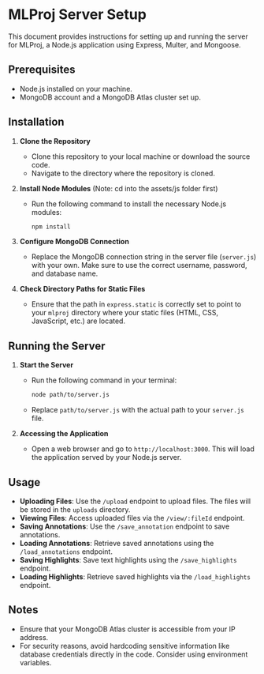 # MLProj Server Setup

This document provides instructions for setting up and running the server for MLProj, a Node.js application using Express, Multer, and Mongoose.

## Prerequisites

- Node.js installed on your machine.
- MongoDB account and a MongoDB Atlas cluster set up.

## Installation

1. **Clone the Repository**
   - Clone this repository to your local machine or download the source code.
   - Navigate to the directory where the repository is cloned.

2. **Install Node Modules**
   (Note: cd into the assets/js folder first)
   - Run the following command to install the necessary Node.js modules:
     ```sh
     npm install
     ```

3. **Configure MongoDB Connection**
   - Replace the MongoDB connection string in the server file (`server.js`) with your own. Make sure to use the correct username, password, and database name.

4. **Check Directory Paths for Static Files**
   - Ensure that the path in `express.static` is correctly set to point to your `mlproj` directory where your static files (HTML, CSS, JavaScript, etc.) are located.

## Running the Server

1. **Start the Server**
   - Run the following command in your terminal:
     ```sh
     node path/to/server.js
     ```
   - Replace `path/to/server.js` with the actual path to your `server.js` file.

2. **Accessing the Application**
   - Open a web browser and go to `http://localhost:3000`. This will load the application served by your Node.js server.

## Usage

- **Uploading Files**: Use the `/upload` endpoint to upload files. The files will be stored in the `uploads` directory.
- **Viewing Files**: Access uploaded files via the `/view/:fileId` endpoint.
- **Saving Annotations**: Use the `/save_annotation` endpoint to save annotations.
- **Loading Annotations**: Retrieve saved annotations using the `/load_annotations` endpoint.
- **Saving Highlights**: Save text highlights using the `/save_highlights` endpoint.
- **Loading Highlights**: Retrieve saved highlights via the `/load_highlights` endpoint.

## Notes

- Ensure that your MongoDB Atlas cluster is accessible from your IP address.
- For security reasons, avoid hardcoding sensitive information like database credentials directly in the code. Consider using environment variables.
